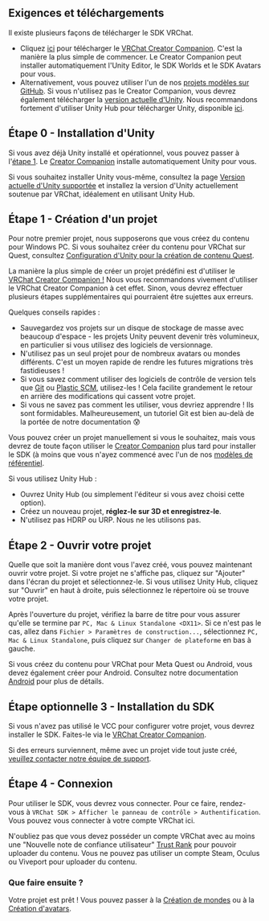 

## Exigences et téléchargements
Il existe plusieurs façons de télécharger le SDK VRChat.
- Cliquez [ici](https://vrchat.com/download/vcc) pour télécharger le [VRChat Creator Companion](https://vcc.docs.vrchat.com/). C'est la manière la plus simple de commencer. Le Creator Companion peut installer automatiquement l'Unity Editor, le SDK Worlds et le SDK Avatars pour vous.
- Alternativement, vous pouvez utiliser l'un de nos [projets modèles sur GitHub](https://vcc.docs.vrchat.com/guides/using-project-template-repos). Si vous n'utilisez pas le Creator Companion, vous devrez également télécharger la [version actuelle d'Unity](/sdk/current-unity-version). Nous recommandons fortement d'utiliser Unity Hub pour télécharger Unity, disponible [ici](/sdk/current-unity-version).


## Étape 0 - Installation d'Unity
Si vous avez déjà Unity installé et opérationnel, vous pouvez passer à l'[étape 1](#section-step-1-creating-a-project). Le [Creator Companion](https://vcc.docs.vrchat.com/) installe automatiquement Unity pour vous.

Si vous souhaitez installer Unity vous-même, consultez la page [Version actuelle d'Unity supportée](/sdk/current-unity-version) et installez la version d'Unity actuellement soutenue par VRChat, idéalement en utilisant Unity Hub.


## Étape 1 - Création d'un projet
Pour notre premier projet, nous supposerons que vous créez du contenu pour Windows PC. Si vous souhaitez créer du contenu pour VRChat sur Quest, consultez [Configuration d'Unity pour la création de contenu Quest](/platforms/android/setting-up-unity-for-creating-quest-content).

La manière la plus simple de créer un projet prédéfini est d'utiliser le [VRChat Creator Companion !](https://vcc.docs.vrchat.com/guides/getting-started) Nous vous recommandons vivement d'utiliser le VRChat Creator Companion à cet effet. Sinon, vous devrez effectuer plusieurs étapes supplémentaires qui pourraient être sujettes aux erreurs.

Quelques conseils rapides :

* Sauvegardez vos projets sur un disque de stockage de masse avec beaucoup d'espace - les projets Unity peuvent devenir très volumineux, en particulier si vous utilisez des logiciels de versionnage.
* N'utilisez pas un seul projet pour de nombreux avatars ou mondes différents. C'est un moyen rapide de rendre les futures migrations très fastidieuses !
* Si vous savez comment utiliser des logiciels de contrôle de version tels que [Git](https://git-scm.com/) ou [Plastic SCM](https://www.plasticscm.com/), utilisez-les ! Cela facilite grandement le retour en arrière des modifications qui cassent votre projet.
* Si vous ne savez pas comment les utiliser, vous devriez apprendre ! Ils sont formidables. Malheureusement, un tutoriel Git est bien au-delà de la portée de notre documentation 😰

Vous pouvez créer un projet manuellement si vous le souhaitez, mais vous devrez de toute façon utiliser le [Creator Companion](https://vcc.docs.vrchat.com/) plus tard pour installer le SDK (à moins que vous n'ayez commencé avec l'un de nos [modèles de référentiel](https://vcc.docs.vrchat.com/guides/using-project-template-repos).

Si vous utilisez Unity Hub :
* Ouvrez Unity Hub (ou simplement l'éditeur si vous avez choisi cette option).
* Créez un nouveau projet, **réglez-le sur 3D et enregistrez-le**.
* N'utilisez pas HDRP ou URP. Nous ne les utilisons pas.

## Étape 2 - Ouvrir votre projet
Quelle que soit la manière dont vous l'avez créé, vous pouvez maintenant ouvrir votre projet. Si votre projet ne s'affiche pas, cliquez sur "Ajouter" dans l'écran du projet et sélectionnez-le. Si vous utilisez Unity Hub, cliquez sur "Ouvrir" en haut à droite, puis sélectionnez le répertoire où se trouve votre projet.

Après l'ouverture du projet, vérifiez la barre de titre pour vous assurer qu'elle se termine par `PC, Mac & Linux Standalone <DX11>`. Si ce n'est pas le cas, allez dans `Fichier > Paramètres de construction...`, sélectionnez `PC, Mac & Linux Standalone`, puis cliquez sur `Changer de plateforme` en bas à gauche.

Si vous créez du contenu pour VRChat pour Meta Quest ou Android, vous devez également créer pour Android. Consultez notre documentation [Android](/platforms/android/index.md) pour plus de détails.

## Étape optionnelle 3 - Installation du SDK
Si vous n'avez pas utilisé le VCC pour configurer votre projet, vous devrez installer le SDK. Faites-le via le [VRChat Creator Companion](https://vcc.docs.vrchat.com/guides/getting-started).

Si des erreurs surviennent, même avec un projet vide tout juste créé, [veuillez contacter notre équipe de support](https://vrch.at/support).

## Étape 4 - Connexion
Pour utiliser le SDK, vous devrez vous connecter. Pour ce faire, rendez-vous à `VRChat SDK > Afficher le panneau de contrôle > Authentification`. Vous pouvez vous connecter à votre compte VRChat ici.

N'oubliez pas que vous devez posséder un compte VRChat avec au moins une "Nouvelle note de confiance utilisateur" [Trust Rank](https://docs.vrchat.com/docs/vrchat-safety-and-trust-system) pour pouvoir uploader du contenu. Vous ne pouvez pas utiliser un compte Steam, Oculus ou Viveport pour uploader du contenu.

### Que faire ensuite ?
Votre projet est prêt ! Vous pouvez passer à la [Création de mondes](/worlds) ou à la [Création d'avatars](/avatars).